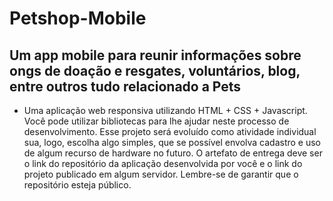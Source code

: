 # Petshop-Mobile
## Um app mobile para reunir informações sobre ongs de doação e resgates, voluntários, blog, entre outros tudo relacionado a Pets

- Uma aplicação web responsiva utilizando HTML + CSS + Javascript. Você pode utilizar bibliotecas para lhe ajudar neste processo de desenvolvimento.
Esse projeto será evoluído como atividade individual sua, logo, escolha algo simples, que se possível envolva cadastro e uso de algum recurso de hardware no futuro.
O artefato de entrega deve ser o link do repositório da aplicação desenvolvida por você e o link do projeto publicado em algum servidor. Lembre-se de garantir que o repositório esteja público.
